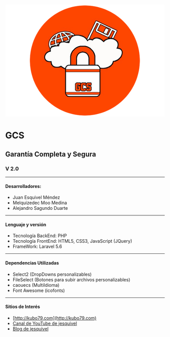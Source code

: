 ![Logo GCS](logogcs.png)
# GCS
## Garantía Completa y Segura
### V 2.0
 
____

#### Desarrolladores:
* Juan Esquivel Méndez
* Melquizedec Moo Medina
* Alejandro Sagundo Duarte

____

#### Lenguaje y versión
* Tecnología BackEnd: PHP
* Tecnología FrontEnd: HTML5, CSS3, JavaScript (JQuery)
* FrameWork: Laravel 5.6 
____

#### Dependencias Utilizadas
* Select2 (DropDowns personalizables)
* FileSelect (Botones para subir archivos personalizables)
* caouecs (MultiIdioma)
* Font Awesome (icofonts)


____

#### Sitios de Interés
* [http://kubo79.com](http://kubo79.com)
* [Canal de YouTube de jesquivel](https://www.youtube.com/channel/UCitb-PiqOi8MbHYbpzftarQ)
* [Blog de jesquivel](http://jesquivelm.blogspot.com)